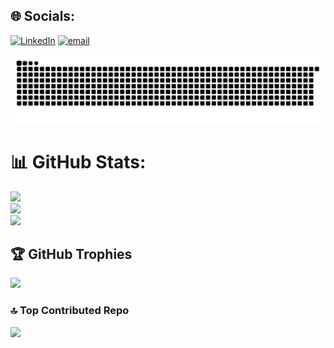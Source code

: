 
## 🌐 Socials:
[![LinkedIn](https://img.shields.io/badge/LinkedIn-%230077B5.svg?logo=linkedin&logoColor=white)](https://www.linkedin.com/in/arsen-orynbas-a3921a248/) [![email](https://img.shields.io/badge/Email-D14836?logo=gmail&logoColor=white)](mailto:kazaktars123@gmail.com) 

<picture>
  <img alt="github-snake" src="https://github.com/Ars160/Ars160/blob/output/github-contribution-grid-snake-dark.svg" />
</picture>


# 📊 GitHub Stats:
![](https://github-readme-stats.vercel.app/api?username=Ars160&theme=dark&hide_border=false&include_all_commits=true&count_private=true)<br/>
![](https://nirzak-streak-stats.vercel.app/?user=Ars160&theme=dark&hide_border=false)<br/>
![](https://github-readme-stats.vercel.app/api/top-langs/?username=Ars160&theme=dark&hide_border=false&include_all_commits=true&count_private=true&layout=compact)

## 🏆 GitHub Trophies
![](https://github-profile-trophy.vercel.app/?username=Ars160&theme=radical&no-frame=false&no-bg=true&margin-w=4)

### 🔝 Top Contributed Repo
![](https://github-contributor-stats.vercel.app/api?username=Ars160&limit=5&theme=dark&combine_all_yearly_contributions=true)

<!-- Proudly created with GPRM ( https://gprm.itsvg.in ) -->
